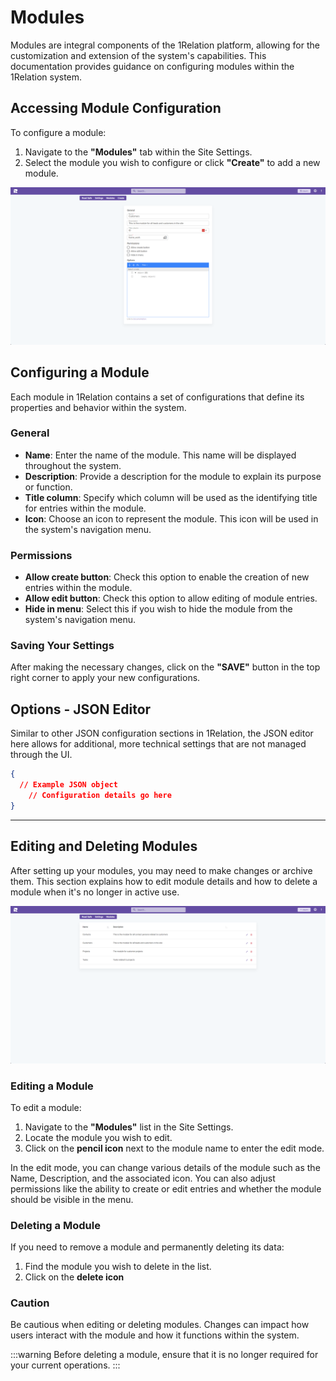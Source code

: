 # Modules

Modules are integral components of the 1Relation platform, allowing for the customization and extension of the system's capabilities. This documentation provides guidance on configuring modules within the 1Relation system.

## Accessing Module Configuration

To configure a module:

1. Navigate to the **"Modules"** tab within the Site Settings.
2. Select the module you wish to configure or click **"Create"** to add a new module.

![Module Configuration Overview](modules-settings-overview.png)

## Configuring a Module

Each module in 1Relation contains a set of configurations that define its properties and behavior within the system.

### General

- **Name**: Enter the name of the module. This name will be displayed throughout the system.
- **Description**: Provide a description for the module to explain its purpose or function.
- **Title column**: Specify which column will be used as the identifying title for entries within the module.
- **Icon**: Choose an icon to represent the module. This icon will be used in the system's navigation menu.

### Permissions

- **Allow create button**: Check this option to enable the creation of new entries within the module.
- **Allow edit button**: Check this option to allow editing of module entries.
- **Hide in menu**: Select this if you wish to hide the module from the system's navigation menu.

### Saving Your Settings

After making the necessary changes, click on the **"SAVE"** button in the top right corner to apply your new configurations.

## Options - JSON Editor

Similar to other JSON configuration sections in 1Relation, the JSON editor here allows for additional, more technical settings that are not managed through the UI.

```json
{
  // Example JSON object
    // Configuration details go here
}
```
---

## Editing and Deleting Modules

After setting up your modules, you may need to make changes or archive them. This section explains how to edit module details and how to delete a module when it's no longer in active use.

![Editing and Deleting Modules](site-settings-modules-edit-delete.png)

### Editing a Module

To edit a module:

1. Navigate to the **"Modules"** list in the Site Settings.
2. Locate the module you wish to edit.
3. Click on the **pencil icon** next to the module name to enter the edit mode.

In the edit mode, you can change various details of the module such as the Name, Description, and the associated icon. You can also adjust permissions like the ability to create or edit entries and whether the module should be visible in the menu.

### Deleting a Module

If you need to remove a module and permanently deleting its data:

1. Find the module you wish to delete in the list.
2. Click on the **delete icon**

### Caution

Be cautious when editing or deleting modules. Changes can impact how users interact with the module and how it functions within the system.

:::warning
Before deleting a module, ensure that it is no longer required for your current operations.
:::